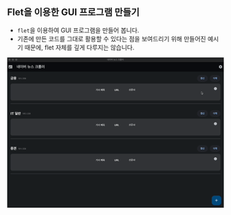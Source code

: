## Flet을 이용한 GUI 프로그램 만들기

- `flet`을 이용하여 GUI 프로그램을 만들어 봅니다.
- 기존에 만든 코드를 그대로 활용할 수 있다는 점을 보여드리기 위해 만들어진 예시기 때문에, flet 자체를 깊게 다루지는 않습니다.

![flet](../../img/flet.gif)
